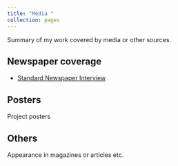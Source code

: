 ```yaml
---
title: "Media "
collection: pages
---
```

Summary of my work covered by media or other sources.
## Newspaper coverage
- [Standard Newspaper Interview](https://www.standardmedia.co.ke/health/health-science/article/2001333414/jkuat-study-to-revive-hope-for-abandoned-quail-farming "Standard Newspaper Interview")

## Posters
Project posters 

## Others
Appearance in magazines or articles etc.
